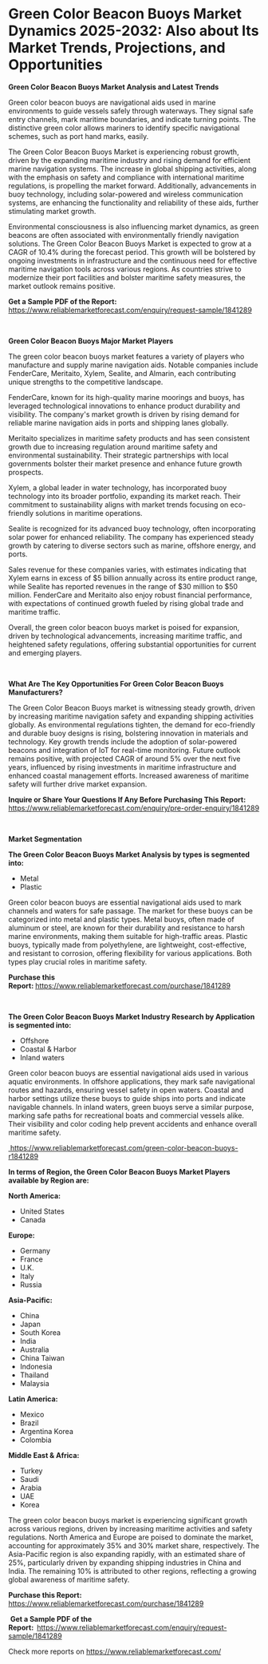 <p><h1>Green Color Beacon Buoys Market Dynamics 2025-2032: Also about Its Market Trends, Projections, and Opportunities</h1></p><p><strong>Green Color Beacon Buoys Market Analysis and Latest Trends</strong></p>
<p><p>Green color beacon buoys are navigational aids used in marine environments to guide vessels safely through waterways. They signal safe entry channels, mark maritime boundaries, and indicate turning points. The distinctive green color allows mariners to identify specific navigational schemes, such as port hand marks, easily.</p><p>The Green Color Beacon Buoys Market is experiencing robust growth, driven by the expanding maritime industry and rising demand for efficient marine navigation systems. The increase in global shipping activities, along with the emphasis on safety and compliance with international maritime regulations, is propelling the market forward. Additionally, advancements in buoy technology, including solar-powered and wireless communication systems, are enhancing the functionality and reliability of these aids, further stimulating market growth.</p><p>Environmental consciousness is also influencing market dynamics, as green beacons are often associated with environmentally friendly navigation solutions. The Green Color Beacon Buoys Market is expected to grow at a CAGR of 10.4% during the forecast period. This growth will be bolstered by ongoing investments in infrastructure and the continuous need for effective maritime navigation tools across various regions. As countries strive to modernize their port facilities and bolster maritime safety measures, the market outlook remains positive.</p></p>
<p><strong>Get a Sample PDF of the Report:&nbsp;</strong> <a href="https://www.reliablemarketforecast.com/enquiry/request-sample/1841289?utm_campaign=2469&utm_medium=2&utm_source=Github&utm_content=ia&utm_term=28022025&utm_id=green-color-beacon-buoys">https://www.reliablemarketforecast.com/enquiry/request-sample/1841289</a></p>
<p>&nbsp;</p>
<p><strong>Green Color Beacon Buoys Major Market Players</strong></p>
<p><p>The green color beacon buoys market features a variety of players who manufacture and supply marine navigation aids. Notable companies include FenderCare, Meritaito, Xylem, Sealite, and Almarin, each contributing unique strengths to the competitive landscape.</p><p>FenderCare, known for its high-quality marine moorings and buoys, has leveraged technological innovations to enhance product durability and visibility. The company's market growth is driven by rising demand for reliable marine navigation aids in ports and shipping lanes globally.</p><p>Meritaito specializes in maritime safety products and has seen consistent growth due to increasing regulation around maritime safety and environmental sustainability. Their strategic partnerships with local governments bolster their market presence and enhance future growth prospects.</p><p>Xylem, a global leader in water technology, has incorporated buoy technology into its broader portfolio, expanding its market reach. Their commitment to sustainability aligns with market trends focusing on eco-friendly solutions in maritime operations.</p><p>Sealite is recognized for its advanced buoy technology, often incorporating solar power for enhanced reliability. The company has experienced steady growth by catering to diverse sectors such as marine, offshore energy, and ports.</p><p>Sales revenue for these companies varies, with estimates indicating that Xylem earns in excess of $5 billion annually across its entire product range, while Sealite has reported revenues in the range of $30 million to $50 million. FenderCare and Meritaito also enjoy robust financial performance, with expectations of continued growth fueled by rising global trade and maritime traffic.</p><p>Overall, the green color beacon buoys market is poised for expansion, driven by technological advancements, increasing maritime traffic, and heightened safety regulations, offering substantial opportunities for current and emerging players.</p></p>
<p>&nbsp;</p>
<p><strong>What Are The Key Opportunities For Green Color Beacon Buoys Manufacturers?</strong></p>
<p><p>The Green Color Beacon Buoys market is witnessing steady growth, driven by increasing maritime navigation safety and expanding shipping activities globally. As environmental regulations tighten, the demand for eco-friendly and durable buoy designs is rising, bolstering innovation in materials and technology. Key growth trends include the adoption of solar-powered beacons and integration of IoT for real-time monitoring. Future outlook remains positive, with projected CAGR of around 5% over the next five years, influenced by rising investments in maritime infrastructure and enhanced coastal management efforts. Increased awareness of maritime safety will further drive market expansion.</p></p>
<p><strong>Inquire or Share Your Questions If Any Before Purchasing This Report:</strong> <a href="https://www.reliablemarketforecast.com/enquiry/pre-order-enquiry/1841289?utm_campaign=2469&utm_medium=2&utm_source=Github&utm_content=ia&utm_term=28022025&utm_id=green-color-beacon-buoys">https://www.reliablemarketforecast.com/enquiry/pre-order-enquiry/1841289</a></p>
<p>&nbsp;</p>
<p><strong>Market Segmentation</strong></p>
<p><strong>The Green Color Beacon Buoys Market Analysis by types is segmented into:</strong></p>
<p><ul><li>Metal</li><li>Plastic</li></ul></p>
<p><p>Green color beacon buoys are essential navigational aids used to mark channels and waters for safe passage. The market for these buoys can be categorized into metal and plastic types. Metal buoys, often made of aluminum or steel, are known for their durability and resistance to harsh marine environments, making them suitable for high-traffic areas. Plastic buoys, typically made from polyethylene, are lightweight, cost-effective, and resistant to corrosion, offering flexibility for various applications. Both types play crucial roles in maritime safety.</p></p>
<p><strong>Purchase this Report:&nbsp;</strong><a href="https://www.reliablemarketforecast.com/purchase/1841289?utm_campaign=2469&utm_medium=2&utm_source=Github&utm_content=ia&utm_term=28022025&utm_id=green-color-beacon-buoys">https://www.reliablemarketforecast.com/purchase/1841289</a></p>
<p>&nbsp;</p>
<p><strong>The Green Color Beacon Buoys Market Industry Research by Application is segmented into:</strong></p>
<p><ul><li>Offshore</li><li>Coastal & Harbor</li><li>Inland waters</li></ul></p>
<p><p>Green color beacon buoys are essential navigational aids used in various aquatic environments. In offshore applications, they mark safe navigational routes and hazards, ensuring vessel safety in open waters. Coastal and harbor settings utilize these buoys to guide ships into ports and indicate navigable channels. In inland waters, green buoys serve a similar purpose, marking safe paths for recreational boats and commercial vessels alike. Their visibility and color coding help prevent accidents and enhance overall maritime safety.</p></p>
<p><a href="https://www.reliablemarketforecast.com/green-color-beacon-buoys-r1841289?utm_campaign=2469&utm_medium=2&utm_source=Github&utm_content=ia&utm_term=28022025&utm_id=green-color-beacon-buoys">&nbsp;https://www.reliablemarketforecast.com/green-color-beacon-buoys-r1841289</a></p>
<p><strong>In terms of Region, the Green Color Beacon Buoys Market Players available by Region are:</strong></p>
<p>
    <p> <strong> North America: </strong>
        <ul>
            <li>United States</li>
            <li>Canada</li>
        </ul>
        </p> 
    <p> <strong> Europe: </strong>
        <ul>
            <li>Germany</li>
            <li>France</li>
            <li>U.K.</li>
            <li>Italy</li>
            <li>Russia</li>
        </ul>
        </p> 
    <p> <strong> Asia-Pacific: </strong>
        <ul>
            <li>China</li>
            <li>Japan</li>
            <li>South Korea</li>
            <li>India</li>
            <li>Australia</li>
            <li>China Taiwan</li>
            <li>Indonesia</li>
            <li>Thailand</li>
            <li>Malaysia</li>
        </ul>
        </p> 
    <p> <strong> Latin America: </strong>
        <ul>
            <li>Mexico</li>
            <li>Brazil</li>
            <li>Argentina Korea</li>
            <li>Colombia</li>
        </ul>
        </p> 
    <p> <strong> Middle East & Africa: </strong>
        <ul>
            <li>Turkey</li>
            <li>Saudi</li>
            <li>Arabia</li>
            <li>UAE</li>
            <li>Korea</li>
        </ul>
    </p>
    </p>
<p><p>The green color beacon buoys market is experiencing significant growth across various regions, driven by increasing maritime activities and safety regulations. North America and Europe are poised to dominate the market, accounting for approximately 35% and 30% market share, respectively. The Asia-Pacific region is also expanding rapidly, with an estimated share of 25%, particularly driven by expanding shipping industries in China and India. The remaining 10% is attributed to other regions, reflecting a growing global awareness of maritime safety.</p></p>
<p><strong>Purchase this Report: </strong><a href="https://www.reliablemarketforecast.com/purchase/1841289?utm_campaign=2469&utm_medium=2&utm_source=Github&utm_content=ia&utm_term=28022025&utm_id=green-color-beacon-buoys">https://www.reliablemarketforecast.com/purchase/1841289</a></p>
<p>&nbsp;<strong>Get a Sample PDF of the Report:&nbsp;&nbsp;</strong><a href="https://www.reliablemarketforecast.com/enquiry/request-sample/1841289?utm_campaign=2469&utm_medium=2&utm_source=Github&utm_content=ia&utm_term=28022025&utm_id=green-color-beacon-buoys">https://www.reliablemarketforecast.com/enquiry/request-sample/1841289</a></p>
<p><strong></strong></p>
<p>Check more reports on <a href="https://www.reliablemarketforecast.com/?utm_campaign=2469&utm_medium=2&utm_source=Github&utm_content=ia&utm_term=28022025&utm_id=green-color-beacon-buoys">https://www.reliablemarketforecast.com/</a></p>